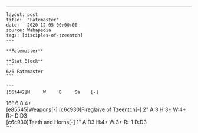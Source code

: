 ---
    layout: post
    title:  "Fatemaster"
    date:   2020-12-05 00:00:00
    source: Wahapedia
    tags: [disciples-of-tzeentch]
    ---
    
    **Fatemaster**
    
    **Stat Block**
    ```
    6/6 Fatemaster
    ```
    
    ```
    [56f442]M     W     B     Sa    [-]
16"   6     8     4+    
[e85545]Weapons[-]
[c6c930]Fireglaive of Tzeentch[-]
2"     A:3    H:3+   W:4+   R:-    D:D3  
[c6c930]Teeth and Horns[-]
1"     A:D3   H:4+   W:3+   R:-1   D:D3  
    ```
    
    
    